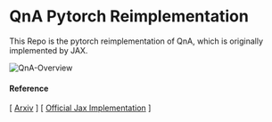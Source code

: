 # QnA Pytorch Reimplementation

This Repo is the pytorch reimplementation of QnA, which is originally implemented by JAX.


![QnA-Overview](qna_github.png)

#### Reference
[ [Arxiv](https://arxiv.org/abs/2112.11435) ]
[ [Official Jax Implementation](https://github.com/moabarar/qna) ]




